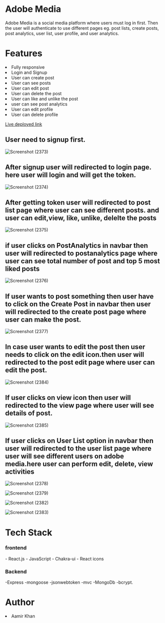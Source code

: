 <h1 fontsize="30px">Adobe Media</h1>
Adobe Media is a social media platform where users must log in first. Then the user will authenticate to use different pages eg. post lists, create posts, post analytics, user list, user profile, and user analytics. 

<h1>Features</h1>
<li>Fully responsive </li>
<li>Login and Signup</li> 
<li>User can create post</li> 
<li>User can see posts </li> 
<li>User can edit post</li>
<li>User can delete the post </li>
<li>User can like and unlike the post</li> 
<li>user can see post analytics </li> 
<li>User can edit profile </li> 
<li>User can delete profile </li> 

<a href="https://adobeapp.vercel.app/userform">Live deployed link</a>



<h2>User need to signup first.</h2>

![Screenshot (2373)](https://user-images.githubusercontent.com/101388992/230823032-ed85547f-2129-4942-a135-98906ea6a66b.png)

<h2>After signup user will redirected to login page. here user will login and will get the token.</h2>

![Screenshot (2374)](https://user-images.githubusercontent.com/101388992/230823065-a5f92945-4bdb-438b-829e-669b6c5ef2a2.png)

<h2>After getting token user will redirected to post list page where user can see different posts. and user can edit,view, like, unlike, delelte the posts</h2>

![Screenshot (2375)](https://user-images.githubusercontent.com/101388992/230823083-d7fad758-7ed4-4426-aee9-52f22f92a1cd.png)

<h2>if user clicks on PostAnalytics in navbar then user will redirected to postanalytics page where user can see total number of post and top 5 most liked posts</h2>


![Screenshot (2376)](https://user-images.githubusercontent.com/101388992/230823099-75b17e8d-7ae6-4d4e-a704-c1fb033fcf15.png)

<h2>If user wants to post something then user have to click on the Create Post in navbar then user will redirected to the create post page where user can make the post.</h2>


![Screenshot (2377)](https://user-images.githubusercontent.com/101388992/230823138-a2ff8ede-6eb3-46e7-9699-8ba60aea7b1c.png)

<h2>In case user wants to edit the post then user needs to click on the edit icon.then user will redirected to the post edit page where user can edit the post.</h2>

![Screenshot (2384)](https://user-images.githubusercontent.com/101388992/230823973-8f9e63ca-d526-42ec-add9-6a44b670e170.png)


<h2>If user clicks on view icon then user will redirected to the view page where user will see details of post.</h2>



![Screenshot (2385)](https://user-images.githubusercontent.com/101388992/230823981-5bed7c7f-bf7a-4906-a134-f10a78c4b83d.png)

<h2>If user clicks on User List option in navbar then user will redirected to the user list page where user will see different users on adobe media.here user can perform edit, delete, view activities</h2>

![Screenshot (2378)](https://user-images.githubusercontent.com/101388992/230823831-5fa409f6-03aa-46de-8a01-3c4a793fe3cf.png)





![Screenshot (2379)](https://user-images.githubusercontent.com/101388992/230823853-afbf0ff1-c648-411f-a541-e61ca76d7db1.png)







![Screenshot (2382)](https://user-images.githubusercontent.com/101388992/230823945-6d4d8389-f6a0-4831-ae54-95d401cdc31d.png)





![Screenshot (2383)](https://user-images.githubusercontent.com/101388992/230823958-8211e7bb-e1ea-4f55-ab28-1c6a8819cd85.png)










 <h1>Tech Stack</h1>
 <h3>frontend</h3>
- React.js
- JavaScript
- Chakra-ui
- React icons
 <h3>Backend</h3>
 -Express
 -mongoose
 -jsonwebtoken
 -mvc
 -MongoDb
 -bcrypt.
<h1>Author</h1> 
<li>Aamir Khan</li>







